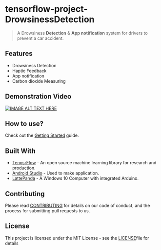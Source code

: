 # tensorflow-project-DrowsinessDetection
> A Drowsiness **Detection** & **App notification** system for drivers to prevent a car accident.

## Features

- Drowsiness Detection 
- Haptic Feedback
- App notification
- Carbon dioxide Measuring

 
## Demonstration Video
[![IMAGE ALT TEXT HERE](https://img.youtube.com/vi/R6F7me2vLsI/0.jpg)](https://youtu.be/R6F7me2vLsI)


## How to use?

Check out the [Getting Started](https://y0ungchoi.github.io/2019/08/19/pj-drowsy/) guide.


## Built With

* [TenosrFlow](https://www.tensorflow.org/) - An open source machine learning library for research and production.
* [Android Studio](https://developer.android.com/studio/?gclid=EAIaIQobChMIuoHf5PHn4gIVhqqWCh1m5Av5EAAYASAAEgJjQ_D_BwE) - Used to make application.
* [LattePanda](https://www.lattepanda.com/) - A Windows 10 Computer with integrated Arduino.


## Contributing

Please read [CONTRIBUTING](https://gist.github.com/y0ungchoi/be9662f632063012c84f394ab0ff423b) for details on our code of conduct, and the process for submitting pull requests to us.


## License

This project is licensed under the MIT License - see the [LICENSE](https://gist.github.com/y0ungchoi/22bbc7aa64f6c8ee33850ad88bafdfcf)file for details

